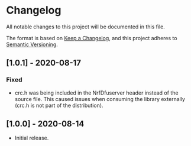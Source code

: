 # Changelog
All notable changes to this project will be documented in this file.

The format is based on [Keep a Changelog](https://keepachangelog.com/en/1.0.0/),
and this project adheres to [Semantic Versioning](https://semver.org/spec/v2.0.0.html).

## [1.0.1] - 2020-08-17
### Fixed 
- crc.h was being included in the NrfDfuserver header instead of the source file. This caused issues when consuming the library externally (crc.h is not part of the distribution).

## [1.0.0] - 2020-08-14
- Initial release.